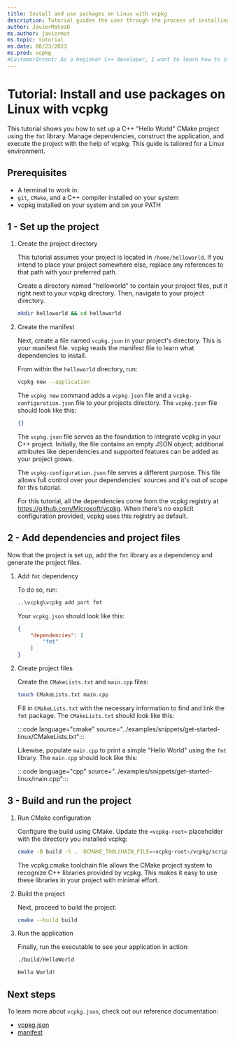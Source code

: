```yaml
---
title: Install and use packages on Linux with vcpkg
description: Tutorial guides the user through the process of installing and using packages on Linux with vcpkg.
author: JavierMatosD
ms.author: javiermat
ms.topic: tutorial
ms.date: 08/23/2023
ms.prod: vcpkg
#CustomerIntent: As a beginner C++ developer, I want to learn how to install and manage packages on a Linux environment using vcpkg, so that I can easily set up and maintain C++ projects with necessary dependencies.
---
```


# Tutorial: Install and use packages on Linux with vcpkg

This tutorial shows you how to set up a C++ "Hello World" CMake project using the `fmt` library. Manage dependencies, construct the application, and execute the project with the help of vcpkg. This guide is tailored for a Linux environment.

## Prerequisites

- A terminal to work in.
- `git`, `CMake`, and a C++ compiler installed on your system
- vcpkg installed on your system and on your PATH

## 1 - Set up the project

1. Create the project directory

    This tutorial assumes your project is located in `/home/helloworld`. If you intend to place your project somewhere else, replace any references to that path with your preferred path.

    Create a directory named "helloworld" to contain your project files, put it right next to your vcpkg directory. Then, navigate to your project directory.

    ```bash
    mkdir helloworld && cd helloworld
    ```

2. Create the manifest

    Next, create a file named `vcpkg.json` in your project's directory. This is your manifest file. vcpkg reads the manifest file to learn what dependencies to install.

    From within the `helloworld` directory, run:

    ```bash
    vcpkg new --application
    ```

    The `vcpkg new` command adds a `vcpkg.json` file and a `vcpkg-configuration.json` file to your projects directory. The `vcpkg.json` file should look like this:

    ```json
    {}
    ```

    The `vcpkg.json` file serves as the foundation to integrate vcpkg in your C++ project. Initially, the file contains an empty JSON object; additional attributes like dependencies and supported features can be added as your project grows.

    The `vcpkg-configuration.json` file serves a different purpose. This file allows full control over your dependencies' sources and it's out of scope for this tutorial.

    For this tutorial, all the dependencies come from the vcpkg registry at <https://github.com/Microsoft/vcpkg>. When there's no explicit configuration provided, vcpkg uses this registry as default.

## 2 - Add dependencies and project files

Now that the project is set up, add the `fmt` library as a dependency and generate the project files.

1. Add `fmt` dependency

    To do so, run:

    ```bash
    ..\vcpkg\vcpkg add port fmt
    ```

    Your `vcpkg.json` should look like this:

    ```json
    {
        "dependencies": [
            "fmt"
        ]
    }
    ```

2. Create project files

    Create the `CMakeLists.txt` and `main.cpp` files:

    ```bash
    touch CMakeLists.txt main.cpp
    ```

    Fill in `CMakeLists.txt` with the necessary information to find and link the `fmt` package. The `CMakeLists.txt` should look like this:

    :::code language="cmake" source="../examples/snippets/get-started-linux/CMakeLists.txt":::

    Likewise, populate `main.cpp` to print a simple "Hello World" using the `fmt` library. The `main.cpp` should look like this:

    :::code language="cpp" source="../examples/snippets/get-started-linux/main.cpp":::

## 3 - Build and run the project

1. Run CMake configuration

    Configure the build using CMake. Update the `<vcpkg-root>` placeholder with the directory you installed vcpkg:

    ```bash
    cmake -B build -S . -DCMAKE_TOOLCHAIN_FILE=<vcpkg-root>/vcpkg/scripts/buildsystems/vcpkg.cmake
    ```

    The vcpkg.cmake toolchain file allows the CMake project system to recognize C++ libraries provided by vcpkg. This makes it easy to use these libraries in your project with minimal effort.

2. Build the project

    Next, proceed to build the project:

    ```bash
    cmake --build build
    ```

3. Run the application

    Finally, run the executable to see your application in action:

    ```bash
    ./build/HelloWorld
    
    Hello World!
    ```

## Next steps

To learn more about `vcpkg.json`, check out our reference documentation:

- [vcpkg.json](..\reference\vcpkg-json.md)
- [manifest](..\users\manifests.md)

